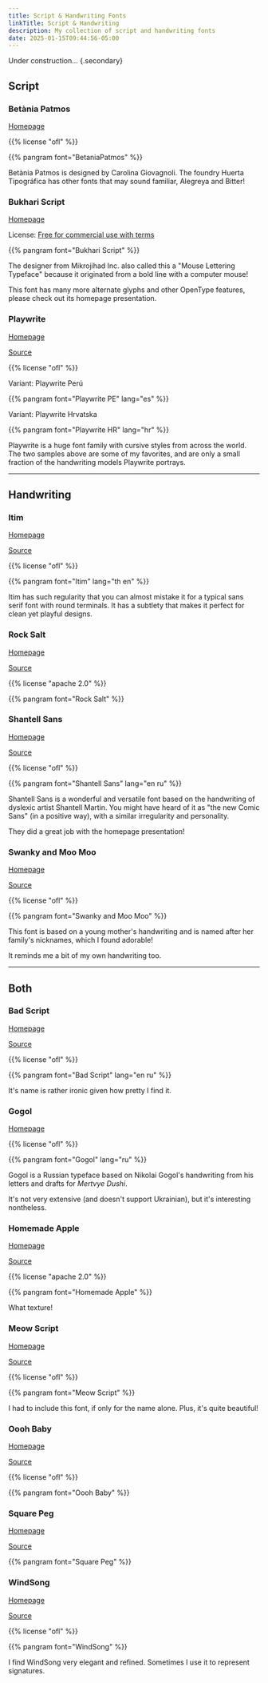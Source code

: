 ```yaml
---
title: Script & Handwriting Fonts
linkTitle: Script & Handwriting
description: My collection of script and handwriting fonts
date: 2025-01-15T09:44:56-05:00
---
```


Under construction...
{.secondary}

<section>

## Script

### Betània Patmos

[Homepage](https://www.huertatipografica.com/en/fonts/betania-patmos)

{{% license "ofl" %}}

{{% pangram font="BetaniaPatmos" %}}

Betània Patmos is designed by Carolina Giovagnoli. The foundry Huerta Tipográfica has
other fonts that may sound familiar, Alegreya and Bitter!

### Bukhari Script

[Homepage](https://www.behance.net/gallery/24966319/Bukhari-Script-Free-Font)

License: [Free for commercial use with terms](https://www.fontspace.com/bukhari-script-font-f21934)

{{% pangram font="Bukhari Script" %}}

The designer from Mikrojihad Inc. also called this a "Mouse Lettering Typeface" because it
originated from a bold line with a computer mouse!

This font has many more alternate glyphs and other OpenType features, please check out its
homepage presentation.

### Playwrite

[Homepage](https://primarium.info)

[Source](https://github.com/TypeTogether/Playwrite)

{{% license "ofl" %}}

<span class="primary">Variant</span>: Playwrite Perú

{{% pangram font="Playwrite PE" lang="es" %}}

<span class="primary">Variant</span>: Playwrite Hrvatska

{{% pangram font="Playwrite HR" lang="hr" %}}

Playwrite is a huge font family with cursive styles from across the world.
The two samples above are some of my favorites, and are only a small fraction of
the handwriting models Playwrite portrays.

</section>
<hr />
<section>

## Handwriting

### Itim

[Homepage](https://cadsondemak.github.io/itim)

[Source](https://github.com/cadsondemak/itim)

{{% license "ofl" %}}

{{% pangram font="Itim" lang="th en" %}}

Itim has such regularity that you can almost mistake it for a typical sans serif font with
round terminals. It has a subtlety that makes it perfect for clean yet playful designs.

### Rock Salt

[Homepage](https://fonts.google.com/specimen/Rock+Salt)

[Source](https://github.com/librefonts/rocksalt)

{{% license "apache 2.0" %}}

{{% pangram font="Rock Salt" %}}

### Shantell Sans

[Homepage](https://www.shantellsans.com)

[Source](https://github.com/arrowtype/shantell-sans)

{{% license "ofl" %}}

{{% pangram font="Shantell Sans" lang="en ru" %}}

Shantell Sans is a wonderful and versatile font based on the handwriting of dyslexic
artist Shantell Martin. You might have heard of it as "the new Comic Sans" (in a positive way),
with a similar irregularity and personality.

They did a great job with the homepage presentation!

### Swanky and Moo Moo

[Homepage](https://fonts.google.com/specimen/Swanky+and+Moo+Moo)

[Source](https://github.com/librefonts/swankyandmoomoo)

{{% license "ofl" %}}

{{% pangram font="Swanky and Moo Moo" %}}

This font is based on a young mother's handwriting and is named after her family's nicknames,
which I found adorable!

It reminds me a bit of my own handwriting too.

</section>
<hr />
<section>

## Both

### Bad Script

[Homepage](https://fonts.google.com/specimen/Bad+Script)

[Source](https://github.com/alexeiva/badscript)

{{% license "ofl" %}}

{{% pangram font="Bad Script" lang="en ru" %}}

It's name is rather ironic given how pretty I find it.

### Gogol

[Homepage](https://www.paratype.com/fonts/pt/gogol)

{{% license "ofl" %}}

{{% pangram font="Gogol" lang="ru" %}}

Gogol is a Russian typeface based on Nikolai Gogol's handwriting from his letters and
drafts for *Mertvye Dushi*.

It's not very extensive (and doesn't support Ukrainian), but it's interesting nontheless.

### Homemade Apple

[Homepage](https://fonts.google.com/specimen/Homemade+Apple)

[Source](https://github.com/librefonts/homemadeapple)

{{% license "apache 2.0" %}}

{{% pangram font="Homemade Apple" %}}

What texture!

### Meow Script

[Homepage](https://fonts.google.com/specimen/Meow+Script)

[Source](https://github.com/googlefonts/meow-script)

{{% license "ofl" %}}

{{% pangram font="Meow Script" %}}

I had to include this font, if only for the name alone. Plus, it's quite beautiful!

### Oooh Baby

[Homepage](https://fonts.google.com/specimen/Oooh+Baby)

[Source](https://github.com/googlefonts/oooh-baby)

{{% license "ofl" %}}

{{% pangram font="Oooh Baby" %}}

### Square Peg

[Homepage](https://fonts.google.com/specimen/Square+Peg)

[Source](https://github.com/googlefonts/square-peg)

{{% pangram font="Square Peg" %}}

### WindSong

[Homepage](https://fonts.google.com/specimen/WindSong)

[Source](https://github.com/googlefonts/windsong)

{{% license "ofl" %}}

{{% pangram font="WindSong" %}}

I find WindSong very elegant and refined. Sometimes I use it to represent signatures.

